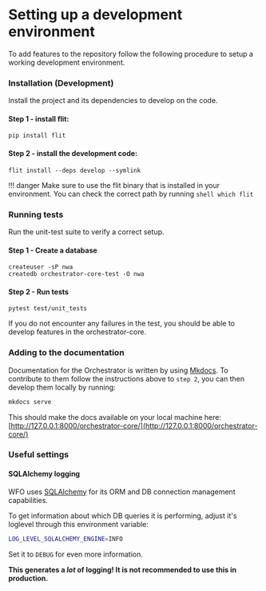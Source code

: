 # Setting up a development environment

To add features to the repository follow the following procedure to setup a working development environment.

### Installation (Development)
Install the project and its dependencies to develop on the code.

#### Step 1 - install flit:
``` shell
pip install flit
```

#### Step 2 - install the development code:
``` shell
flit install --deps develop --symlink
```

!!! danger
    Make sure to use the flit binary that is installed in your environment. You can check the correct
    path by running
    ``` shell
    which flit
    ```

### Running tests
Run the unit-test suite to verify a correct setup.

#### Step 1 - Create a database

``` shell
createuser -sP nwa
createdb orchestrator-core-test -O nwa
```

#### Step 2 - Run tests
``` shell
pytest test/unit_tests
```

If you do not encounter any failures in the test, you should be able to develop features in the orchestrator-core.


### Adding to the documentation
Documentation for the Orchestrator is written by using [Mkdocs](https://www.mkdocs.org/). To contribute to them
follow the instructions above to `step 2`, you can then develop them locally by running:

```bash
mkdocs serve
```

This should make the docs available on your local machine here: [http://127.0.0.1:8000/orchestrator-core/](http://127.0.0.1:8000/orchestrator-core/)

### Useful settings

#### SQLAlchemy logging

WFO uses [SQLAlchemy](https://www.sqlalchemy.org/) for its ORM and DB connection management capabilities.

To get information about which DB queries it is performing, adjust it's loglevel through this environment variable:

```bash
LOG_LEVEL_SQLALCHEMY_ENGINE=INFO
```

Set it to `DEBUG` for even more information.

**This generates a *lot* of logging! It is not recommended to use this in production.**
